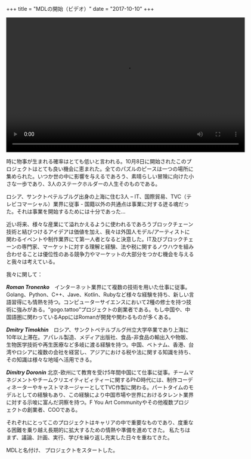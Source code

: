 +++
title = "MDLの開始（ビデオ）"
date = "2017-10-10"
+++

<video width="640" height="360" controls>
  <source src="https://ipfs.io/ipfs/QmeqKazV19qNmysr6yfuxmVujN2wq6fzJqZUZhqSSCRo46" type="video/mp4">
Your browser does not support the video tag.
</video>

時に物事が生まれる確率はとても低いと言われる。10月8日に開始されたこのプロジェクトはとても良い機会に恵まれた。全てのパズルのピースは一つの場所に集められた。いつか世の中に影響を与えるであろう、素晴らしい冒険に向けた小さな一歩であり、3人のステークホルダーの人生そのものである。

ロシア、サンクトペテルブルグ出身の上海に住む3人 – IT、国際貿易、TVC（テレビコマーシャル）業界に従事 - 国籍以外の共通点は事業に対する迸る魂だった。それは事業を開始するためには十分であった…

近い将来、様々な産業にて溢れかえるように使われるであろうブロックチェーン技術と結びつけるアイデアは価値を加え、我々は外国人モデル/アーティストに関わるイベントや制作業界にて第一人者となると決意した。IT及びブロックチェーンの専門家、マーケットに対する理解と経験、法や税に関するノウハウを組み合わせることは優位性のある競争力やマーケットの大部分をつかむ機会を与えると我々は考えている。

我々に関して：

***Roman Tronenko***　インターネット業界にて複数の技術を用いた仕事に従事。Golang、Python、C++、Jave、Kotlin、Rubyなど様々な経験を持ち、新しい言語習得にも情熱を持つ。コンピューターサイエンスにおいて2種の修士を持つ技術に強みがある。“gogo.tattoo”プロジェクトの創業者である。もし中国や、中国語圏に関わっているAppにはRomanが開発や関わるものが多くある。

***Dmitry Timokhin***　ロシア、サンクトペテルブルグ州立大学卒業であり上海に10年以上滞在。アパレル製造、メディア出版社、食品-非食品の輸出入や物販、生物医学技術や再生医療など多岐に渡る経験を持つ。中国、ベトナム、香港、台湾やロシアに複数の会社を経営し、アジアにおける税や法に関する知識を持ち、その知識は様々な地域へ活用できる。

***Dimitry Doronin***   北京-欧州にて教育を受け5年間中国にて仕事に従事。チームマネジメントやチームクリエイティビィティーに関するPhD時代には、制作コーディネーターやキャストマネージャーとしてTVC作製に関わる。パートタイムのモデルとしての経験もあり、この経験により中国市場や世界におけるタレント業界に対する示唆に富んだ洞察を持つ。F You Art Communityやその他複数プロジェクトの創業者、COOである。

それぞれにとってこのプロジェクトはキャリアの中で重要なものであり、度重なる困難を乗り越え長期的に拡大するための情熱や準備を進めてきた。
私たちはまず、議論、計画、実行、学びを繰り返し充実した日々を重ねてきた。

MDLと名付け、 プロジェクトをスタートした。
